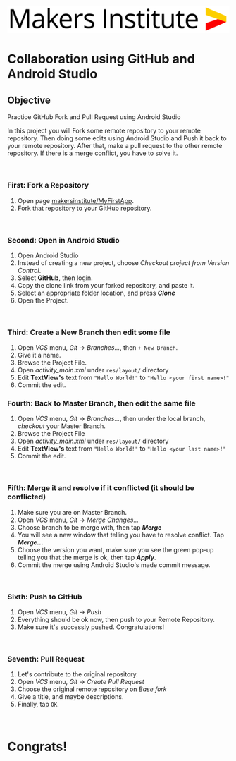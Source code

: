 ![Makers Institute](../images/logo-makersinstitute.png)

# Collaboration using GitHub and Android Studio

## Objective
Practice GitHub Fork and Pull Request using Android Studio

In this project you will Fork some remote repository to your remote repository. Then doing some edits using Android Studio and Push it back to your remote repository. After that, make a pull request to the other remote repository. If there is a merge conflict, you have to solve it.

</br>

### First: Fork a Repository
1. Open page [makersinstitute/MyFirstApp](https://github.com/makersinstitute/MyFirstApp). 
2. Fork that repository to your GitHub repository.

</br>

### Second: Open in Android Studio
1. Open Android Studio
2. Instead of creating a new project, choose *Checkout project from Version Control*.
3. Select **GitHub**, then login.
4. Copy the clone link from your forked repository, and paste it.
5. Select an appropriate folder location, and press ***Clone***
6. Open the Project.

</br>

### Third: Create a New Branch then edit some file
1. Open *VCS* menu, *Git* -> *Branches...*, then `+ New Branch`.
2. Give it a name.
3. Browse the Project File.
4. Open *activity_main.xml* under `res/layout/` directory 
5. Edit **TextView's** text from `"Hello World!"` to `"Hello <your first name>!"`
6. Commit the edit. 

### Fourth: Back to Master Branch, then edit the same file
1. Open *VCS* menu, *Git* -> *Branches...*, then under the local branch, *checkout* your Master Branch.
2. Browse the Project File
3. Open *activity_main.xml* under `res/layout/` directory 
4. Edit **TextView's** text from `"Hello World!"` to `"Hello <your last name>!"`
5. Commit the edit.

</br>

### Fifth: Merge it and resolve if it conflicted (it should be conflicted)
1. Make sure you are on Master Branch.
2. Open *VCS* menu, *Git* -> *Merge Changes...*
3. Choose branch to be merge with, then tap ***Merge***
4. You will see a new window that telling you have to resolve conflict. Tap ***Merge...***
5. Choose the version you want, make sure you see the green pop-up telling you that the merge is ok, then tap ***Apply***.
6. Commit the merge using Android Studio's made commit message.

</br>

### Sixth: Push to GitHub
1. Open *VCS* menu, *Git* -> *Push*
2. Everything should be ok now, then push to your Remote Repository.
2. Make sure it's successly pushed. Congratulations!

</br>

### Seventh: Pull Request
1. Let's contribute to the original repository.
2. Open *VCS* menu, *Git* -> *Create Pull Request*
3. Choose the original remote repository on *Base fork*
4. Give a title, and maybe descriptions.
5. Finally, tap `OK`.

</br>


# Congrats!
